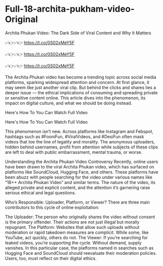 # Full-18-archita-pukham-video-Original

Archita Phukan Video: The Dark Side of Viral Content and Why It Matters

✅👉✅👉 https://t.co/0S02xMeY5F

✅👉✅👉 https://t.co/0S02xMeY5F

✅👉✅👉 https://t.co/0S02xMeY5F


The Archita Phukan video has become a trending topic across social media platforms, sparking widespread attention and concern. At first glance, it may seem like just another viral clip. But behind the clicks and shares lies a deeper issue — the ethical implications of consuming and spreading private or sensitive content online. This article dives into the phenomenon, its impact on digital culture, and what we should be doing instead.

Here's How To You Can Watch Full Video

Here's How To You Can Watch Full Video

This phenomenon isn’t new. Across platforms like Instagram and Febspot, hashtags such as #FooniFun, #ViralVideos, and #DesiFun often mask videos that toe the line of legality and morality. The anonymous uploaders, hidden behind usernames, profit from attention while subjects of these clips are left to deal with public embarrassment, mental trauma, or worse.

Understanding the Archita Phukan Video Controversy
Recently, online users have been drawn to the viral Archita Phukan video, which has surfaced on platforms like SoundCloud, Hugging Face, and others. These platforms have been abuzz with people searching for the video under various names like “18++ Archita Phukan Video” and similar terms. The nature of the video, its alleged private and explicit content, and the attention it’s garnering raise serious ethical and legal questions.

Who’s Responsible: Uploader, Platform, or Viewer?
There are three main contributors to this cycle of online exploitation:

The Uploader: The person who originally shares the video without consent is the primary offender. Their actions are not just illegal but morally repugnant. The Platform: Websites that allow such uploads without moderation or rapid takedown measures are complicit. While some, like YouTube, act quickly, others do not. The Viewer: If you’re searching for leaked videos, you’re supporting the cycle. Without demand, supply vanishes. In this particular case, the platforms named in searches such as Hugging Face and SoundCloud should reevaluate their moderation policies. Users, too, must reflect on their digital ethics.
